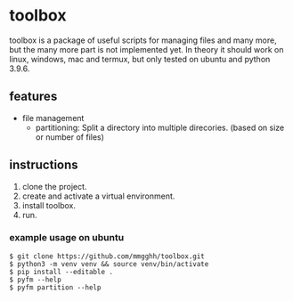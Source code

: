 # toolbox 

toolbox is a package of useful scripts for managing files and many more, but the many more part is not implemented yet. In theory it should work on linux, windows, mac and termux, but only tested on ubuntu and python 3.9.6.

## features

- file management
  - partitioning: Split a directory into multiple direcories. (based on size or number of files)

## instructions
1. clone the project.
2. create and activate a virtual environment.
3. install toolbox.
4. run.

### example usage on ubuntu
```shell
$ git clone https://github.com/mmgghh/toolbox.git
$ python3 -m venv venv && source venv/bin/activate
$ pip install --editable .
$ pyfm --help
$ pyfm partition --help
```
